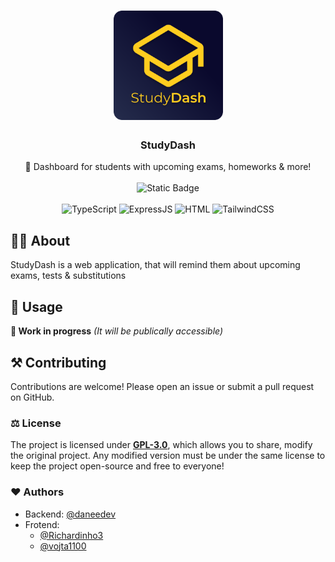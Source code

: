 <h1 align="center"><img src="/src/public/img/logo.svg" width=175px></h1>

<h3 align="center">StudyDash</h3>
<p align="center">
   📕 Dashboard for students with upcoming exams, homeworks & more!
  <br>
  <br>
  <img alt="Static Badge" src="https://img.shields.io/badge/version-in%20development-yellow">
  <br>
  <br>
  <img alt="TypeScript" src="https://img.shields.io/badge/TypeScript-3178C6?logo=typescript&logoColor=fff">
  <img alt="ExpressJS" src="https://img.shields.io/badge/Express.js-%23404d59.svg?logo=express&logoColor=%2361DAFB">
  <img alt="HTML" src="https://img.shields.io/badge/HTML-%23E34F26.svg?logo=html5&logoColor=white">
  <img alt="TailwindCSS" src="https://img.shields.io/badge/Tailwind%20CSS-%2338B2AC.svg?logo=tailwind-css&logoColor=white">
</p>

## 🧑‍🎓 About
StudyDash is a web application, that will remind them about upcoming exams, tests & substitutions

## 🚦 Usage
**🚧 Work in progress** *(It will be publically accessible)*

## ⚒️ Contributing
Contributions are welcome! Please open an issue or submit a pull request on GitHub.

### ⚖️ License
The project is licensed under **[GPL-3.0](https://www.gnu.org/licenses/gpl-3.0.html)**, which allows you to share, modify the original project. Any modified version must be under the same license to keep the project open-source and free to everyone! 

### ❤️ Authors
- Backend: [@daneedev](https://github.com/daneedev)
- Frotend:
   - [@Richardinho3](https://github.com/Richardinho3)
   - [@vojta1100](https://github.com/vojta1100)
